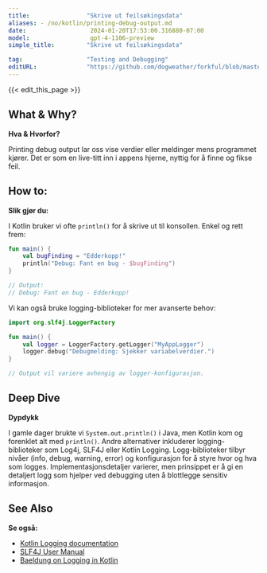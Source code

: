 ```yaml
---
title:                "Skrive ut feilsøkingsdata"
aliases: - /no/kotlin/printing-debug-output.md
date:                  2024-01-20T17:53:00.316880-07:00
model:                 gpt-4-1106-preview
simple_title:         "Skrive ut feilsøkingsdata"

tag:                  "Testing and Debugging"
editURL:              "https://github.com/dogweather/forkful/blob/master/content/no/kotlin/printing-debug-output.md"
---
```


{{< edit_this_page >}}

## What & Why?
**Hva & Hvorfor?**

Printing debug output lar oss vise verdier eller meldinger mens programmet kjører. Det er som en live-titt inn i appens hjerne, nyttig for å finne og fikse feil.

## How to:
**Slik gjør du:**

I Kotlin bruker vi ofte `println()` for å skrive ut til konsollen. Enkel og rett frem:

```Kotlin
fun main() {
    val bugFinding = "Edderkopp!"
    println("Debug: Fant en bug - $bugFinding")
}

// Output:
// Debug: Fant en bug - Edderkopp!
```

Vi kan også bruke logging-biblioteker for mer avanserte behov:

```Kotlin
import org.slf4j.LoggerFactory

fun main() {
    val logger = LoggerFactory.getLogger("MyAppLogger")
    logger.debug("Debugmelding: Sjekker variabelverdier.")
}

// Output vil variere avhengig av logger-konfigurasjon. 
```
  
## Deep Dive
**Dypdykk**

I gamle dager brukte vi `System.out.println()` i Java, men Kotlin kom og forenklet alt med `println()`. Andre alternativer inkluderer logging-biblioteker som Log4j, SLF4J eller Kotlin Logging. Logg-biblioteker tilbyr nivåer (info, debug, warning, error) og konfigurasjon for å styre hvor og hva som logges. Implementasjonsdetaljer varierer, men prinsippet er å gi en detaljert logg som hjelper ved debugging uten å blottlegge sensitiv informasjon.

## See Also
**Se også:**

- [Kotlin Logging documentation](https://github.com/MicroUtils/kotlin-logging)
- [SLF4J User Manual](http://www.slf4j.org/manual.html)
- [Baeldung on Logging in Kotlin](https://www.baeldung.com/kotlin/logging)
